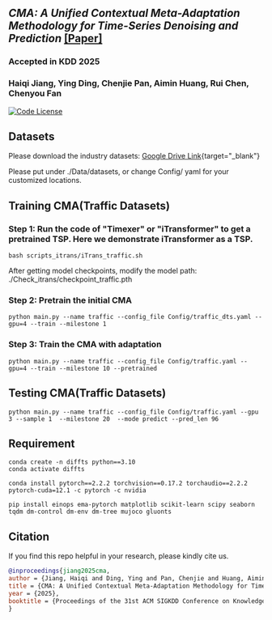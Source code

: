 ## _CMA: A Unified Contextual Meta-Adaptation Methodology for Time-Series Denoising and Prediction_ [[Paper]](https://dl.acm.org/doi/10.1145/3711896.3736881) 
### Accepted in KDD 2025
### Haiqi Jiang, Ying Ding, Chenjie Pan, Aimin Huang, Rui Chen, Chenyou Fan
[![Code License](https://img.shields.io/badge/Code%20License-Apache_2.0-green.svg)](./LICENSE) 


## Datasets

Please download the industry datasets: [Google Drive Link](https://drive.google.com/drive/folders/1ir73qd_Ej2Zppa9u4Nfr2Q-n4BDsxEKO){target="_blank"}

Please put under ./Data/datasets, or change Config/ yaml for your customized locations.

## Training CMA(Traffic Datasets)

### Step 1: Run the code of "Timexer" or "iTransformer" to get a pretrained TSP. Here we demonstrate iTransformer as a TSP.
```
bash scripts_itrans/iTrans_traffic.sh  
```

After getting model checkpoints, modify the model path: ./Check_itrans/checkpoint_traffic.pth

### Step 2: Pretrain the initial CMA
```
python main.py --name traffic --config_file Config/traffic_dts.yaml --gpu=4 --train --milestone 1
```

### Step 3: Train the CMA with adaptation
```
python main.py --name traffic --config_file Config/traffic.yaml --gpu=4 --train --milestone 10 --pretrained
```

## Testing CMA(Traffic Datasets)
```
python main.py --name traffic --config_file Config/traffic.yaml --gpu 3 --sample 1  --milestone 20  --mode predict --pred_len 96
```

## Requirement
```
conda create -n diffts python==3.10
conda activate diffts
```
```
conda install pytorch==2.2.2 torchvision==0.17.2 torchaudio==2.2.2 pytorch-cuda=12.1 -c pytorch -c nvidia
```
```
pip install einops ema-pytorch matplotlib scikit-learn scipy seaborn tqdm dm-control dm-env dm-tree mujoco gluonts
```


## Citation
If you find this repo helpful in your research, please kindly cite us.

```bibtex
@inproceedings{jiang2025cma,
author = {Jiang, Haiqi and Ding, Ying and Pan, Chenjie and Huang, Aimin and Chen, Rui and Fan, Chenyou},
title = {CMA: A Unified Contextual Meta-Adaptation Methodology for Time-Series Denoising and Prediction},
year = {2025},
booktitle = {Proceedings of the 31st ACM SIGKDD Conference on Knowledge Discovery and Data Mining (KDD)},
}
```
